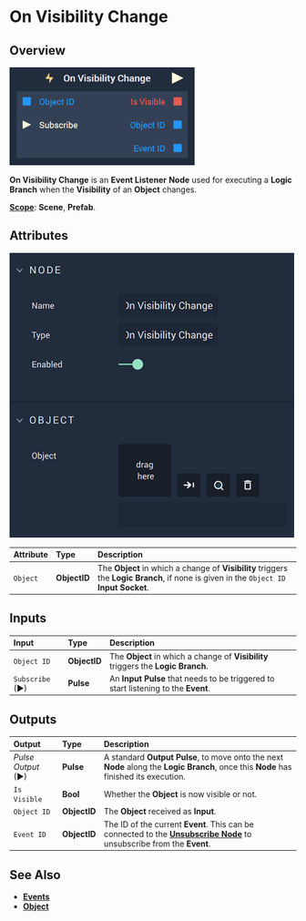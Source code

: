 # On Visibility Change

## Overview

![The On Visibility Change Node.](../../../.gitbook/assets/onvisibilitychangewitheventid.png)

**On Visibility Change** is an **Event Listener** **Node** used for executing a **Logic Branch** when the **Visibility** of an **Object** changes.

[**Scope**](../../overview.md#scopes): **Scene**, **Prefab**.

## Attributes

![The On Visibility Change Node Attributes.](../../../.gitbook/assets/onvisibilitychangeattributes.png)

| Attribute | Type | Description |
| :--- | :--- | :--- |
| `Object` | **ObjectID** | The **Object** in which a change of **Visibility** triggers the **Logic Branch**, if none is given in the `Object ID` **Input Socket**. |

## Inputs

| Input | Type | Description |
| :--- | :--- | :--- |
| `Object ID` | **ObjectID** | The **Object** in which a change of **Visibility** triggers the **Logic Branch**. |
| `Subscribe` (►)|**Pulse** | An **Input Pulse** that needs to be triggered to start listening to the **Event**. |

## Outputs

| Output | Type | Description |
| :--- | :--- | :--- |
| _Pulse Output_ \(►\) | **Pulse** | A standard **Output Pulse**, to move onto the next **Node** along the **Logic Branch**, once this **Node** has finished its execution. |
| `Is Visible` | **Bool** | Whether the **Object** is now visible or not. |
| `Object ID` | **ObjectID** | The **Object** received as **Input**. |
|`Event ID`| **ObjectID**| The ID of the current **Event**. This can be connected to the [**Unsubscribe Node**](../../incari/event/unsubscribe.md) to unsubscribe from the **Event**.|

## See Also

* [**Events**](../)
* [**Object**](./)

